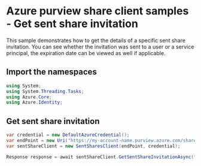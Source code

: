 # Azure purview share client samples - Get sent share invitation

This sample demonstrates how to get the details of a specific sent share invitation. You can see whether the invitation was sent to a user or a service principal, the expiration date can be viewed as well if applicable. 

## Import the namespaces

```C# Snippet:SentSharesClientSample_ImportNamespaces
using System;
using System.Threading.Tasks;
using Azure.Core;
using Azure.Identity;
```

## Get sent share invitation

```C# Snippet:SentSharesClientSample_GetSentShareInvitation
var credential = new DefaultAzureCredential();
var endPoint = new Uri("https://my-account-name.purview.azure.com/share");
var sentShareClient = new SentSharesClient(endPoint, credential);

Response response = await sentShareClient.GetSentShareInvitationAsync("sentShareId", "sentShareInvitationId", new());
```

